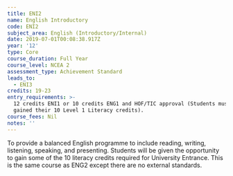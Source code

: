 ```yaml
---
title: ENI2
name: English Introductory
code: ENI2
subject_area: English (Introductory/Internal)
date: 2019-07-01T00:08:38.917Z
year: '12'
type: Core
course_duration: Full Year
course_level: NCEA 2
assessment_type: Achievement Standard
leads_to:
  - ENI3
credits: 19-23
entry_requirements: >-
  12 credits ENI1 or 10 credits ENG1 and HOF/TIC approval (Students must have
  gained their 10 Level 1 Literacy credits).
course_fees: Nil
notes: ''
---
```

To provide a balanced English programme to include reading, writing, listening, speaking, and presenting. Students will be given the opportunity to gain some of the 10 literacy credits required for University Entrance. This is the same course as ENG2 except there are no external standards.
